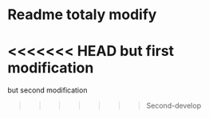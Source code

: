 # Readme totaly modify
<<<<<<< HEAD
but first modification
=======
but second modification
>>>>>>> Second-develop
